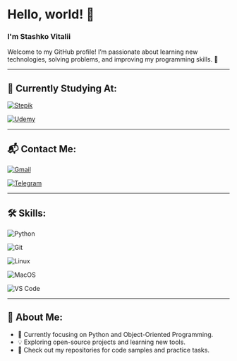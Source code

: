 # Hello, world! 👋  
### I'm **Stashko Vitalii**  
Welcome to my GitHub profile! I’m passionate about learning new technologies, solving problems, and improving my programming skills. 🚀  

---

## 🌱 Currently Studying At:
<div>
  <p>
    <a href="http://stepik.org/users/973023244/profile" target="_blank">
      <img src="https://img.shields.io/badge/Stepik-000000?style=for-the-badge&logo=stepik&logoColor=white" alt="Stepik" />
    </a>
  </p>
  <p>
    <a href="https://www.udemy.com/user/vitalii-3171/" target="_blank">
      <img src="https://img.shields.io/badge/Udemy-A435F0?style=for-the-badge&logo=udemy&logoColor=white" alt="Udemy" />
    </a>
  </p>
</div>

---

## 📬 Contact Me:
<div>
  <p>
    <a href="mailto:VitaliiStashko3008@gmail.com">
      <img src="https://img.shields.io/badge/Gmail-D14836?style=for-the-badge&logo=gmail&logoColor=white" alt="Gmail" />
    </a>
  </p>
  <p>
    <a href="https://t.me/Stashko_V" target="_blank">
      <img src="https://img.shields.io/badge/Telegram-2CA5E0?style=for-the-badge&logo=telegram&logoColor=white" alt="Telegram" />
    </a>
  </p>
</div>

---

## 🛠 Skills:
<div align="left">
  <p>
    <img src="https://img.shields.io/badge/Python-3776AB?style=for-the-badge&logo=python&logoColor=white" alt="Python" />
  </p>
  <p>
    <img src="https://img.shields.io/badge/Git-F05032?style=for-the-badge&logo=git&logoColor=white" alt="Git" />
  </p>
  <p>
    <img src="https://img.shields.io/badge/Linux-FCC624?style=for-the-badge&logo=linux&logoColor=black" alt="Linux" />
  </p>
  <p>
    <img src="https://img.shields.io/badge/MacOS-000000?style=for-the-badge&logo=apple&logoColor=white" alt="MacOS" />
  </p>
  <p>
    <img src="https://img.shields.io/badge/VS_Code-007ACC?style=for-the-badge&logo=visual-studio-code&logoColor=white" alt="VS Code" />
  </p>
</div>

---

## 📂 About Me:
- 🌱 Currently focusing on Python and Object-Oriented Programming.  
- 💡 Exploring open-source projects and learning new tools.  
- 🔗 Check out my repositories for code samples and practice tasks.  
